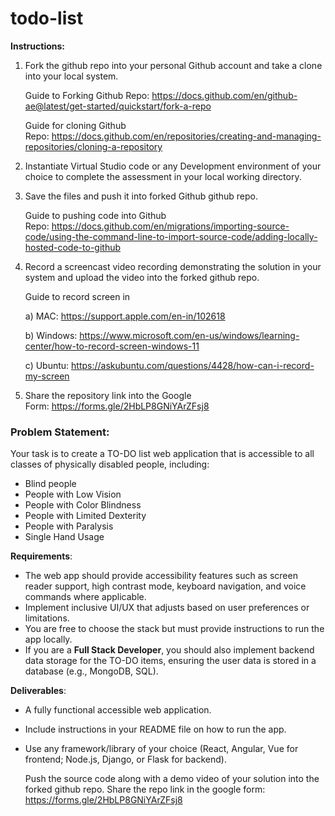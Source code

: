# todo-list
**Instructions:**

1. Fork the github repo into your personal Github account and take a clone into your local system.
    
    Guide to Forking Github Repo: https://docs.github.com/en/github-ae@latest/get-started/quickstart/fork-a-repo
    
    Guide for cloning Github Repo: https://docs.github.com/en/repositories/creating-and-managing-repositories/cloning-a-repository
    
2. Instantiate Virtual Studio code or any Development environment of your choice to complete the assessment in your local working directory.
3. Save the files and push it into forked Github github repo.
    
    Guide to pushing code into Github Repo: https://docs.github.com/en/migrations/importing-source-code/using-the-command-line-to-import-source-code/adding-locally-hosted-code-to-github
    
4. Record a screencast video recording demonstrating the solution in your system and upload the video into the forked github repo.
    
    Guide to record screen in
    
    a) MAC: https://support.apple.com/en-in/102618
    
    b) Windows: https://www.microsoft.com/en-us/windows/learning-center/how-to-record-screen-windows-11
    
    c) Ubuntu: https://askubuntu.com/questions/4428/how-can-i-record-my-screen
    
5. Share the repository link into the Google Form: https://forms.gle/2HbLP8GNiYArZFsj8


### Problem Statement:

Your task is to create a TO-DO list web application that is accessible to all classes of physically disabled people, including:

- Blind people
- People with Low Vision
- People with Color Blindness
- People with Limited Dexterity
- People with Paralysis
- Single Hand Usage

**Requirements**:

- The web app should provide accessibility features such as screen reader support, high contrast mode, keyboard navigation, and voice commands where applicable.
- Implement inclusive UI/UX that adjusts based on user preferences or limitations.
- You are free to choose the stack but must provide instructions to run the app locally.
- If you are a **Full Stack Developer**, you should also implement backend data storage for the TO-DO items, ensuring the user data is stored in a database (e.g., MongoDB, SQL).

**Deliverables**:

- A fully functional accessible web application.
- Include instructions in your README file on how to run the app.
- Use any framework/library of your choice (React, Angular, Vue for frontend; Node.js, Django, or Flask for backend).

  Push the source code along with a demo video of your solution into the forked github repo. Share the repo link in the google form: https://forms.gle/2HbLP8GNiYArZFsj8
